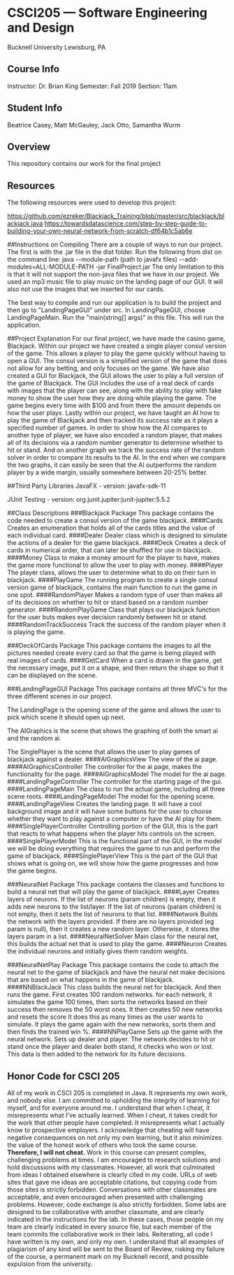 # CSCI205 — Software Engineering and Design
Bucknell University
Lewisburg, PA

## Course Info
Instructor: Dr. Brian King
Semester: Fall 2019
Section: 11am

## Student Info
Beatrice Casey,
Matt McGauley,
Jack Otto,
Samantha Wurm

## Overview
This repository contains our work for the final project

## Resources
The following resources were used to develop this project:

https://github.com/ezreker/Blackjack_Training/blob/master/src/blackjack/blackjack.java
https://towardsdatascience.com/step-by-step-guide-to-building-your-own-neural-network-from-scratch-df64b1c5ab6e

##Instructions on Compiling
There are a couple of ways to run our project.
The first is with the .jar file in the dist folder. Run the following from dist on the command line:
 java --module-path (path to javafx files) --add-modules=ALL-MODULE-PATH -jar FinalProject.jar
The only limitation to this is that it will not support the non-java files that we have in our project. We used an mp3 music 
file to play music on the landing page of our GUI. It will also not use the images that we inserted for our cards.

The best way to compile and run our application is to build the project and then go to "LandingPageGUI" under src. In LandingPageGUI,
choose LandingPageMain. Run the "main(string[] args)" in this file. This will run the application.


##Project Explanation
For our final project, we have made the casino game, Blackjack. Within our project we have created
a single player consul version of the game. This allows a player to play the game quickly without having to open a GUI.
The consul version is a simplified version of the game that does not allow for any betting, and only focuses on the 
game. We have also created a GUI for Blackjack, the GUI allows the user to play a full version of the game
of Blackjack. The GUI includes the use of a real deck of cards with images that the player can see, along with
the ability to play with fake money to show the user how they are doing while playing the game. The game begins
every time with $100 and from there the amount depends on how the user plays. Lastly within our project,
we have taught an AI how to play the game of Blackjack and then tracked its success rate as it plays a 
specified number of games. In order to show how the AI compares to another type of player, we have also encoded a random
player, that makes all of its decisions via a random number generator to determine whether to hit or stand.
And on another graph we track the success rate of the random solver in order to compare its results to the AI.
In the end when we compare the two graphs, it can easily be seen that the AI outperforms the random player by a wide 
margin, usually somewhere between 20-25% better.

##Third Party Libraries
JavaFX - version: javafx-sdk-11

JUnit Testing - version: org.junit.jupiter:junit-jupiter:5.5.2

##Class Descriptions
###Blackjack Package
This package contains the code needed to create a consul version of the game blackjack.
####Cards
Creates an enumeration that holds all of the cards titles and the value of each individual card.
####Dealer
Dealer class which is designed to simulate the actions of a dealer for the game blackjack.
####Deck
Creates a deck of cards in numerical order, that can later be shuffled for use in blackjack.
####Money
Class to make a money amount for the player to have, makes the game more functional to allow the user to play with money.
####Player
The player class, allows the user to determine what to do on their turn in blackjack.
####PlayGame
The running program to create a single consul version game of blackjack, contains the main function
to run the game in one spot.
####RandomPlayer
Makes a random type of user than makes all of its decisions on whether to hit or stand based on a random number generator.
####RandomPlayGame
Class that plays our blackjack function for the user buts makes ever decision randomly between hit or stand.
####RandomTrackSuccess
Track the success of the random player when it is playing the game.

###DeckOfCards Package
This package contains the images to all the pictures needed create every card so that the game 
is being played with real images of cards.
####GetCard
When a card is drawn in the game, get the necessary image, put it on a shape, 
and then return the shape so that it can be displayed on the scene.

###LandingPageGUI Package
This package contains all three MVC's for the three different scenes in our project.

The LandingPage is the opening scene of the game and allows the user to pick which scene it should open up next.

The AIGraphics is the scene that shows the graphing of both the smart ai and the random ai.

The SinglePlayer is the scene that allows the user to play games of blackjack against a dealer.
####AIGraphicsView
The view of the ai page.
####AIGraphicsController
The controller for the ai page, makes the functionality for the page.
####AIGraphicsModel
The model for the ai page.
####LandingPageController
The controller for the starting page of the gui.
####LandingPageMain
The class to run the actual game, including all three scene roots.
####LandingPageModel
The model for the opening scene.
####LandingPageView
Creates the landing page. It will have a cool background image and it will have
some buttons for the user to choose whether they want to play against a computer or
have the AI play for them.
####SinglePlayerController
Controlling portion of the GUI, this is the part that reacts to what happens when the player hits controls on the screen.
####SinglePlayerModel
This is the functional part of the GUI, in the model we will be doing everything that requires the game to run and perform the game of blackjack.
####SinglePlayerView
This is the part of the GUI that shows what is going on, we will show how the game progresses and how the game begins.

###NeuralNet Package
This package contains the classes and functions to build a neural net that will play the game of blackjack.
####Layer
Creates layers of neurons. If the list of neurons (param children) is empty, then it adds new neurons to the
list/layer. If the list of neurons (param children) is not empty, then it sets the list of neurons to that
list.
####Network
Builds the network with the layers provided. If there are no layers provided (eg param is null), then it
creates a new random layer. Otherwise, it stores the layers param in a list.
####NeuralNetSolver
Main class for the neural net, this builds the actual net that is used to play the game.
####Neuron
Creates the individual neurons and initially gives them random weights.

###NeuralNetPlay Package
This package contains the code to attach the neural net to the game of blackjack and have the
neural net make decisions that are based on what happens in the game of blackjack.
####NNBlackJack
This class builds the neural net for blackjack. And then runs the game. 
First creates 100 random networks. for each network, it simulates the game 100 times, then sorts the
networks based on their success then removes the 50 worst ones. It then creates 50 new networks and resets the score
It does this as many times as the user wants to simulate. It plays the game again with the new networks, sorts them
and then finds the trained win %.
####NNPlayGame
Sets up the game with the neural network. 
Sets up dealer and player. The network decides to hit or stand once the player and dealer both stand, it checks
who won or lost. This data is then added to the network for its future decisions.

## Honor Code for CSCI 205
All of my work in CSCI 205 is completed in Java. It represents my own work, and nobody else. I am committed to upholding the integrity of learning for myself, and for everyone around me. I understand that when I cheat, it misrepresents what I've actually learned. When I cheat, it takes credit for the work that other people have completed. It misrepresents what I actually know to prospective employers. I acknowledge that cheating will have negative consequences on not only my own learning, but it also minimizes the value of the honest work of others who took the same course.
**Therefore, I will not cheat.**
Work in this course can present complex, challenging problems at times. I am encouraged to research solutions and hold discussions with my classmates. However, all work that culminated from ideas I obtained elsewhere is clearly cited in my code. URLs of web sites that gave me ideas are acceptable citations, but copying code from those sites is strictly forbidden. Conversations with other classmates are acceptable, and even encouraged when presented with challenging problems. However, code exchange is also strictly forbidden. Some labs are designed to be collaborative with another classmate, and are clearly indicated in the instructions for the lab. In these cases, those people on my team are clearly indicated in every source file, but each member of the team commits the collaborative work in their labs. Reiterating, all code I have written is my own, and only my own. I understand that all examples of plagiarism of any kind will be sent to the Board of Review, risking my failure of the course, a permanent mark on my Bucknell record, and possible expulsion from the university.
